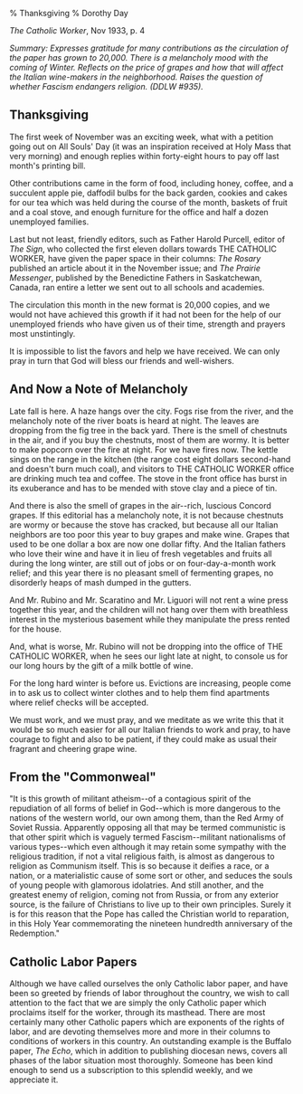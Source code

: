 % Thanksgiving
% Dorothy Day

*The Catholic Worker*, Nov 1933, p. 4

*Summary: Expresses gratitude for many contributions as the circulation
of the paper has grown to 20,000. There is a melancholy mood with the
coming of Winter. Reflects on the price of grapes and how that will
affect the Italian wine-makers in the neighborhood. Raises the question
of whether Fascism endangers religion. (DDLW \#935).*

Thanksgiving
------------

The first week of November was an exciting week, what with a petition
going out on All Souls' Day (it was an inspiration received at Holy Mass
that very morning) and enough replies within forty-eight hours to pay
off last month's printing bill.

Other contributions came in the form of food, including honey, coffee,
and a succulent apple pie, daffodil bulbs for the back garden, cookies
and cakes for our tea which was held during the course of the month,
baskets of fruit and a coal stove, and enough furniture for the office
and half a dozen unemployed families.

Last but not least, friendly editors, such as Father Harold Purcell,
editor of *The Sign*, who collected the first eleven dollars towards THE
CATHOLIC WORKER, have given the paper space in their columns: *The
Rosary* published an article about it in the November issue; and *The
Prairie Messenger*, published by the Benedictine Fathers in
Saskatchewan, Canada, ran entire a letter we sent out to all schools and
academies.

The circulation this month in the new format is 20,000 copies, and we
would not have achieved this growth if it had not been for the help of
our unemployed friends who have given us of their time, strength and
prayers most unstintingly.

It is impossible to list the favors and help we have received. We can
only pray in turn that God will bless our friends and well-wishers.

And Now a Note of Melancholy
----------------------------

Late fall is here. A haze hangs over the city. Fogs rise from the river,
and the melancholy note of the river boats is heard at night. The leaves
are dropping from the fig tree in the back yard. There is the smell of
chestnuts in the air, and if you buy the chestnuts, most of them are
wormy. It is better to make popcorn over the fire at night. For we have
fires now. The kettle sings on the range in the kitchen (the range cost
eight dollars second-hand and doesn't burn much coal), and visitors to
THE CATHOLIC WORKER office are drinking much tea and coffee. The stove
in the front office has burst in its exuberance and has to be mended
with stove clay and a piece of tin.

And there is also the smell of grapes in the air--rich, luscious Concord
grapes. If this editorial has a melancholy note, it is not because
chestnuts are wormy or because the stove has cracked, but because all
our Italian neighbors are too poor this year to buy grapes and make
wine. Grapes that used to be one dollar a box are now one dollar fifty.
And the Italian fathers who love their wine and have it in lieu of fresh
vegetables and fruits all during the long winter, are still out of jobs
or on four-day-a-month work relief; and this year there is no pleasant
smell of fermenting grapes, no disorderly heaps of mash dumped in the
gutters.

And Mr. Rubino and Mr. Scaratino and Mr. Liguori will not rent a wine
press together this year, and the children will not hang over them with
breathless interest in the mysterious basement while they manipulate the
press rented for the house.

And, what is worse, Mr. Rubino will not be dropping into the office of
THE CATHOLIC WORKER, when he sees our light late at night, to console us
for our long hours by the gift of a milk bottle of wine.

For the long hard winter is before us. Evictions are increasing, people
come in to ask us to collect winter clothes and to help them find
apartments where relief checks will be accepted.

We must work, and we must pray, and we meditate as we write this that it
would be so much easier for all our Italian friends to work and pray, to
have courage to fight and also to be patient, if they could make as
usual their fragrant and cheering grape wine.

From the "Commonweal"
---------------------

"It is this growth of militant atheism--of a contagious spirit of the
repudiation of all forms of belief in God--which is more dangerous to
the nations of the western world, our own among them, than the Red Army
of Soviet Russia. Apparently opposing all that may be termed communistic
is that other spirit which is vaguely termed Fascism--militant
nationalisms of various types--which even although it may retain some
sympathy with the religious tradition, if not a vital religious faith,
is almost as dangerous to religion as Communism itself. This is so
because it deifies a race, or a nation, or a materialistic cause of some
sort or other, and seduces the souls of young people with glamorous
idolatries. And still another, and the greatest enemy of religion,
coming not from Russia, or from any exterior source, is the failure of
Christians to live up to their own principles. Surely it is for this
reason that the Pope has called the Christian world to reparation, in
this Holy Year commemorating the nineteen hundredth anniversary of the
Redemption."

Catholic Labor Papers
---------------------

Although we have called ourselves the only Catholic labor paper, and
have been so greeted by friends of labor throughout the country, we wish
to call attention to the fact that we are simply the only Catholic paper
which proclaims itself for the worker, through its masthead. There are
most certainly many other Catholic papers which are exponents of the
rights of labor, and are devoting themselves more and more in their
columns to conditions of workers in this country. An outstanding example
is the Buffalo paper, *The Echo*, which in addition to publishing
diocesan news, covers all phases of the labor situation most thoroughly.
Someone has been kind enough to send us a subscription to this splendid
weekly, and we appreciate it.
